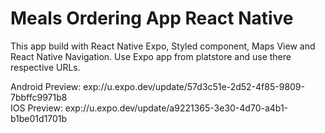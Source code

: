 # Meals Ordering App React Native

This app build with React Native Expo, Styled component, Maps View and React Native Navigation.
Use Expo app from platstore and use there respective URLs.

Android Preview: exp://u.expo.dev/update/57d3c51e-2d52-4f85-9809-7bbffc9971b8
</br>
IOS Preview: exp://u.expo.dev/update/a9221365-3e30-4d70-a4b1-b1be01d1701b

